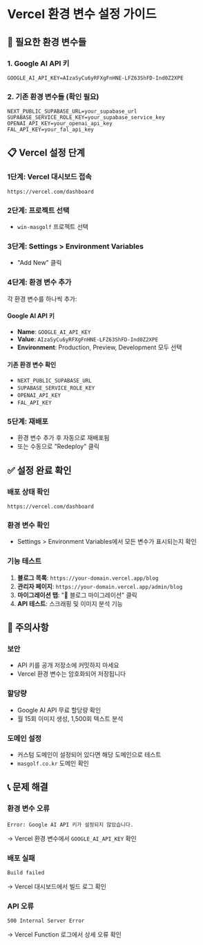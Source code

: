 # Vercel 환경 변수 설정 가이드

## 🔧 **필요한 환경 변수들**

### **1. Google AI API 키**
```
GOOGLE_AI_API_KEY=AIzaSyCu6yRFXgFnHNE-LFZ63ShFD-Ind0Z2XPE
```

### **2. 기존 환경 변수들 (확인 필요)**
```
NEXT_PUBLIC_SUPABASE_URL=your_supabase_url
SUPABASE_SERVICE_ROLE_KEY=your_supabase_service_key
OPENAI_API_KEY=your_openai_api_key
FAL_API_KEY=your_fal_api_key
```

## 📋 **Vercel 설정 단계**

### **1단계: Vercel 대시보드 접속**
```
https://vercel.com/dashboard
```

### **2단계: 프로젝트 선택**
- `win-masgolf` 프로젝트 선택

### **3단계: Settings > Environment Variables**
- "Add New" 클릭

### **4단계: 환경 변수 추가**
각 환경 변수를 하나씩 추가:

#### **Google AI API 키**
- **Name**: `GOOGLE_AI_API_KEY`
- **Value**: `AIzaSyCu6yRFXgFnHNE-LFZ63ShFD-Ind0Z2XPE`
- **Environment**: Production, Preview, Development 모두 선택

#### **기존 환경 변수 확인**
- `NEXT_PUBLIC_SUPABASE_URL`
- `SUPABASE_SERVICE_ROLE_KEY`
- `OPENAI_API_KEY`
- `FAL_API_KEY`

### **5단계: 재배포**
- 환경 변수 추가 후 자동으로 재배포됨
- 또는 수동으로 "Redeploy" 클릭

## ✅ **설정 완료 확인**

### **배포 상태 확인**
```
https://vercel.com/dashboard
```

### **환경 변수 확인**
- Settings > Environment Variables에서 모든 변수가 표시되는지 확인

### **기능 테스트**
1. **블로그 목록**: `https://your-domain.vercel.app/blog`
2. **관리자 페이지**: `https://your-domain.vercel.app/admin/blog`
3. **마이그레이션 탭**: "🔄 블로그 마이그레이션" 클릭
4. **API 테스트**: 스크래핑 및 이미지 분석 기능

## 🚨 **주의사항**

### **보안**
- API 키를 공개 저장소에 커밋하지 마세요
- Vercel 환경 변수는 암호화되어 저장됩니다

### **할당량**
- Google AI API 무료 할당량 확인
- 월 15회 이미지 생성, 1,500회 텍스트 분석

### **도메인 설정**
- 커스텀 도메인이 설정되어 있다면 해당 도메인으로 테스트
- `masgolf.co.kr` 도메인 확인

## 📞 **문제 해결**

### **환경 변수 오류**
```
Error: Google AI API 키가 설정되지 않았습니다.
```
→ Vercel 환경 변수에서 `GOOGLE_AI_API_KEY` 확인

### **배포 실패**
```
Build failed
```
→ Vercel 대시보드에서 빌드 로그 확인

### **API 오류**
```
500 Internal Server Error
```
→ Vercel Function 로그에서 상세 오류 확인
